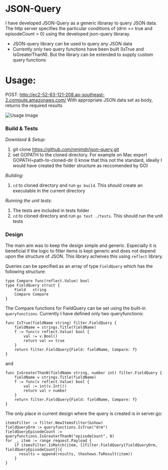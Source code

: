 # JSON-Query

I have developed JSON-Query as a generic libraray to query JSON data. The http server specifies the particular conditions of (drm == true and episodeCount > 0) using the developed json-query libraray.

  - JSON-query library can be used to query any JSON data
  - Currently only two query functions have been built (IsTrue and IsGreaterThanN). But the library can be extended to supply custom query functions

# Usage:

POST: http://ec2-52-63-121-208.ap-southeast-2.compute.amazonaws.com/
With appropriate JSON data set as body, returns the required results

![Usage Image](https://preview.ibb.co/b0GX1v/Screen_Shot_2017_09_11_at_3_02_31_AM.png)

### Build & Tests
_Downlaod & Setup_:
1. git clone https://github.com/nmjmdr/json-query.git
2. set GOPATH to the cloned directory. For example on Mac export GOPATH=path-to-cloned-dir (I know that this not the standard, ideally I would have created the folder structure as reccomended by GO)

_Building:_
1. `cd` to cloned directory and run `go build`. This should create an executable in the current directory

_Running the unit tests:_
1. The tests are included in tests folder
1. `cd` to cloned directory and run `go test ./tests`. This should run the unit tests

### Design
The main aim was to keep the design simple and generic. Especially it is beneficial if the logic to filter items is kept generic and does not depend upon the structure of JSON. This library acheives this using `reflect` library.

Queries can be specified as an array of type `FieldQuery` which has the following structure:
```
type Compare func(reflect.Value) bool
type FieldQuery struct {
	Field   string
	Compare Compare
}
```
The Compare functions for FieldQuery can be set using the built-in `queryfunctions`. Currently I have defined only two queryfunctions:
```
func IsTrue(fieldName string) filter.FieldQuery {
	fieldName = strings.Title(fieldName)
	f := func(v reflect.Value) bool {
		val := v.Bool()
		return val == true
	}
	return filter.FieldQuery{Field: fieldName, Compare: f}
}
```
and
```
func IsGreaterThanN(fieldName string, number int) filter.FieldQuery {
	fieldName = strings.Title(fieldName)
	f := func(v reflect.Value) bool {
		val := int(v.Int())
		return val > number
	}
	return filter.FieldQuery{Field: fieldName, Compare: f}
}
```

The only place in current design where the query is created is in server.go:
```
itemsFilter := filter.NewItemsFilter(&show)
fieldQueryDrm := queryfunctions.IsTrue("drm")
fieldQueryEpisodeCount := queryfunctions.IsGreaterThanN("episodeCount", 0)
for _, item := range request.Payload {
    if itemsFilter.IsMatch(item, []filter.FieldQuery{fieldQueryDrm, fieldQueryEpisodeCount}){
      results = append(results, theshows.ToResult(item))
    }
}
```
